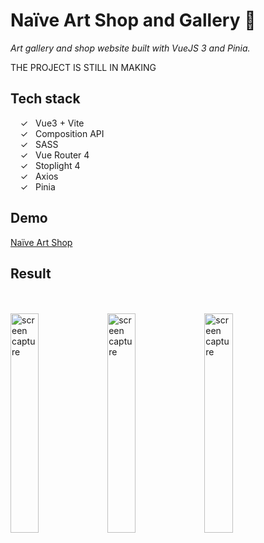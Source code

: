 # Naïve Art Shop and Gallery 🎨

_Art gallery and shop website built with VueJS 3 and Pinia._ <br>

THE PROJECT IS STILL IN MAKING

## Tech stack

&nbsp;&nbsp;&nbsp;&nbsp;&check;&nbsp;&nbsp; Vue3 + Vite<br>
&nbsp;&nbsp;&nbsp;&nbsp;&check;&nbsp;&nbsp; Composition API<br>
&nbsp;&nbsp;&nbsp;&nbsp;&check;&nbsp;&nbsp; SASS<br>
&nbsp;&nbsp;&nbsp;&nbsp;&check;&nbsp;&nbsp; Vue Router 4<br>
&nbsp;&nbsp;&nbsp;&nbsp;&check;&nbsp;&nbsp; Stoplight 4<br>
&nbsp;&nbsp;&nbsp;&nbsp;&check;&nbsp;&nbsp; Axios<br>
&nbsp;&nbsp;&nbsp;&nbsp;&check;&nbsp;&nbsp; Pinia<br>

## Demo

[Naïve Art Shop]

## Result

<br><br>
<img width="30%" alt="screen capture" src="../main/src/assets/images/capturesmall.jpeg">
<img width="30%" alt="screen capture" src="../main/src/assets/images/captureartwork.jpeg">
<img width="30%" alt="screen capture" src="../main/src/assets/images/capturecart.jpeg">
<br><br>

[naïve art shop]: https://alenagm.github.io/naive/
